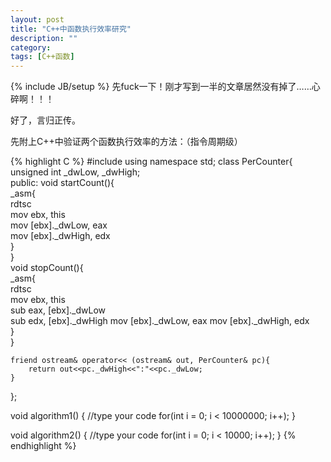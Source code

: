 ```yaml
---
layout: post
title: "C++中函数执行效率研究"
description: ""
category: 
tags: [C++函数]
---
```

{% include JB/setup %}
先fuck一下！刚才写到一半的文章居然没有掉了……心碎啊！！！

好了，言归正传。

先附上C++中验证两个函数执行效率的方法：（指令周期级）

{% highlight C %}
#include <iostream>
using namespace std;
class PerCounter{   
	unsigned int _dwLow, _dwHigh;   
public:
	void startCount(){   
		_asm{   
			rdtsc   
				mov   ebx,   this   
				mov   [ebx]._dwLow,   eax   
				mov   [ebx]._dwHigh,   edx   
		}   
	}  
	void stopCount(){   
		_asm{   
			rdtsc   
				mov   ebx,   this   
				sub   eax,   [ebx]._dwLow   
				sub   edx,   [ebx]._dwHigh
				mov   [ebx]._dwLow,   eax
                                     mov   [ebx]._dwHigh,  edx   
		}   
	}   
    
	friend ostream& operator<< (ostream& out, PerCounter& pc){   
		return out<<pc._dwHigh<<":"<<pc._dwLow;   
	}   
  }; 

void algorithm1()
{
	//type your code
	for(int i = 0; i < 10000000; i++);
}

void algorithm2()
{
	//type your code
	for(int i = 0; i < 10000; i++);
}
{% endhighlight %}